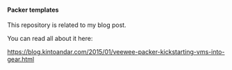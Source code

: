 #### Packer templates

This repository is related to my blog post.

You can read all about it here:

https://blog.kintoandar.com/2015/01/veewee-packer-kickstarting-vms-into-gear.html
